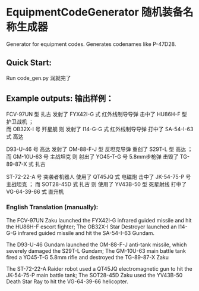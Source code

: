 # EquipmentCodeGenerator 随机装备名称生成器
Generator for equipment codes. Generates codenames like P-47D28. 

## Quick Start:
Run code_gen.py 润就完了

## Example outputs: 输出样例：

FCV-97UN 型 扎古  发射了 FYX42I-G 式 红外线制导导弹  击中了 HU86H-F 型 护卫战机 ；    
而 OB32X-I 号 歼星舰  则  发射了 I14-G-G 式 红外线制导导弹  打中了 SA-54-I-63 式 高达 

D93-U-46 号 高达  发射了 OM-88-F-J 型 反坦克导弹  重创了 S29T-L 型 高达 ；
而 GM-10U-63 号 主战坦克  则  射出了 YO45-T-G 号 5.8mm步枪弹  击毁了 TG-89-87-X 式 扎古

ST-72-22-A 号 突袭者机器人  使用了 QT45JQ 式 电磁炮  击中了 JK-54-75-P 号 主战坦克 ；
而 SOT28-45D 式 扎古  则  使用了 YV43B-50 型 死星射线  打中了 VG-64-39-66 式 直升机

### English Translation (manually): 

The FCV-97UN Zaku launched the FYX42I-G infrared guided missile and hit the HU86H-F escort fighter;
The OB32X-I Star Destroyer launched an I14-G-G infrared guided missile and hit the SA-54-I-63 Gundam.

The D93-U-46 Gundam launched the OM-88-F-J anti-tank missile, which severely damaged the S29T-L Gundam;
The GM-10U-63 main battle tank fired a YO45-T-G 5.8mm rifle and destroyed the TG-89-87-X Zaku

The ST-72-22-A Raider robot used a QT45JQ electromagnetic gun to hit the JK-54-75-P main battle tank;
The SOT28-45D Zaku used the YV43B-50 Death Star Ray to hit the VG-64-39-66 helicopter. 
